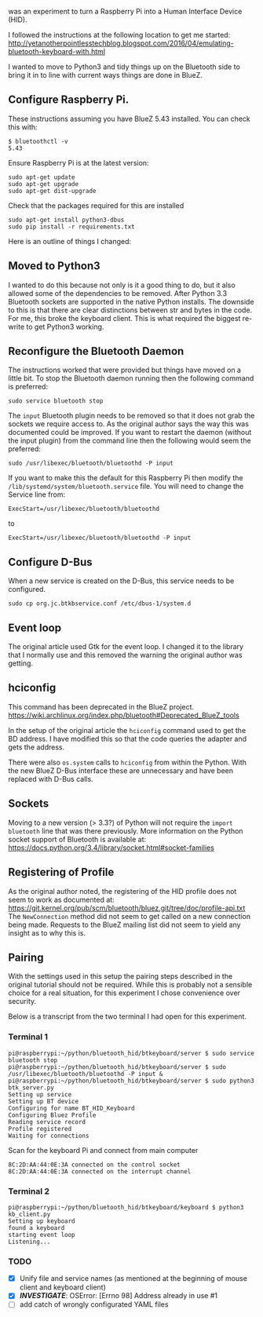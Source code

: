 was an experiment to turn a Raspberry Pi into a Human Interface Device (HID).

I followed the instructions at the following location to get me started:
http://yetanotherpointlesstechblog.blogspot.com/2016/04/emulating-bluetooth-keyboard-with.html

I wanted to move to Python3 and tidy things up on the Bluetooth side to bring it in to line with current ways things are
done in BlueZ.

## Configure Raspberry Pi.

These instructions assuming you have BlueZ 5.43 installed. You can check this with:

```
$ bluetoothctl -v
5.43
```

Ensure Raspberry Pi is at the latest version:

```
sudo apt-get update
sudo apt-get upgrade
sudo apt-get dist-upgrade
```

Check that the packages required for this are installed

```
sudo apt-get install python3-dbus
sudo pip install -r requirements.txt
```

Here is an outline of things I changed:

## Moved to Python3

I wanted to do this because not only is it a good thing to do, but it also allowed some of the dependencies to be
removed. After Python 3.3 Bluetooth sockets are supported in the native Python installs. The downside to this is that
there are clear distinctions between str and bytes in the code. For me, this broke the keyboard client. This is what
required the biggest re-write to get Python3 working.

## Reconfigure the Bluetooth Daemon

The instructions worked that were provided but things have moved on a little bit. To stop the Bluetooth daemon running
then the following command is preferred:

```
sudo service bluetooth stop
```

The `input` Bluetooth plugin needs to be removed so that it does not grab the sockets we require access to. As the
original author says the way this was documented could be improved. If you want to restart the daemon (without the input
plugin) from the command line then the following would seem the preferred:

```
sudo /usr/libexec/bluetooth/bluetoothd -P input
```

If you want to make this the default for this Raspberry Pi then modify the `/lib/systemd/system/bluetooth.service` file.
You will need to change the Service line from:

```
ExecStart=/usr/libexec/bluetooth/bluetoothd
```

to

```
ExecStart=/usr/libexec/bluetooth/bluetoothd -P input
```

## Configure D-Bus

When a new service is created on the D-Bus, this service needs to be configured.

```
sudo cp org.jc.btkbservice.conf /etc/dbus-1/system.d
```

## Event loop

The original article used Gtk for the event loop. I changed it to the library that I normally use and this removed the
warning the original author was getting.

## hciconfig

This command has been deprecated in the BlueZ project.
https://wiki.archlinux.org/index.php/bluetooth#Deprecated_BlueZ_tools

In the setup of the original article the `hciconfig` command used to get the BD address. I have modified this so that
the code queries the adapter and gets the address.

There were also `os.system` calls to `hciconfig` from within the Python. With the new BlueZ D-Bus interface these are
unnecessary and have been replaced with D-Bus calls.

## Sockets

Moving to a new version (> 3.3?) of Python will not require the `import bluetooth` line that was there previously.
More information on the Python socket support of Bluetooth is available at:
https://docs.python.org/3.4/library/socket.html#socket-families

## Registering of Profile

As the original author noted, the registering of the HID profile does not seem to work as documented at:
https://git.kernel.org/pub/scm/bluetooth/bluez.git/tree/doc/profile-api.txt
The `NewConnection` method did not seem to get called on a new connection being made. Requests to the BlueZ mailing list
did not seem to yield any insight as to why this is.

## Pairing

With the settings used in this setup the pairing steps described in the original tutorial should not be required. While
this is probably not a sensible choice for a real situation, for this experiment I chose convenience over security.

Below is a transcript from the two terminal I had open for this experiment.

### Terminal 1

```
pi@raspberrypi:~/python/bluetooth_hid/btkeyboard/server $ sudo service bluetooth stop
pi@raspberrypi:~/python/bluetooth_hid/btkeyboard/server $ sudo /usr/libexec/bluetooth/bluetoothd -P input &
pi@raspberrypi:~/python/bluetooth_hid/btkeyboard/server $ sudo python3 btk_server.py
Setting up service
Setting up BT device
Configuring for name BT_HID_Keyboard
Configuring Bluez Profile
Reading service record
Profile registered
Waiting for connections
```

Scan for the keyboard Pi and connect from main computer

```
8C:2D:AA:44:0E:3A connected on the control socket
8C:2D:AA:44:0E:3A connected on the interrupt channel
```

### Terminal 2

```
pi@raspberrypi:~/python/bluetooth_hid/btkeyboard/keyboard $ python3 kb_client.py
Setting up keyboard
found a keyboard
starting event loop
Listening...
```

### TODO

- [x] Unify file and service names (as mentioned at the beginning of mouse client and keyboard client)
- [x] ***INVESTIGATE***: OSError: [Errno 98] Address already in use #1
- [ ] add catch of wrongly configurated YAML files